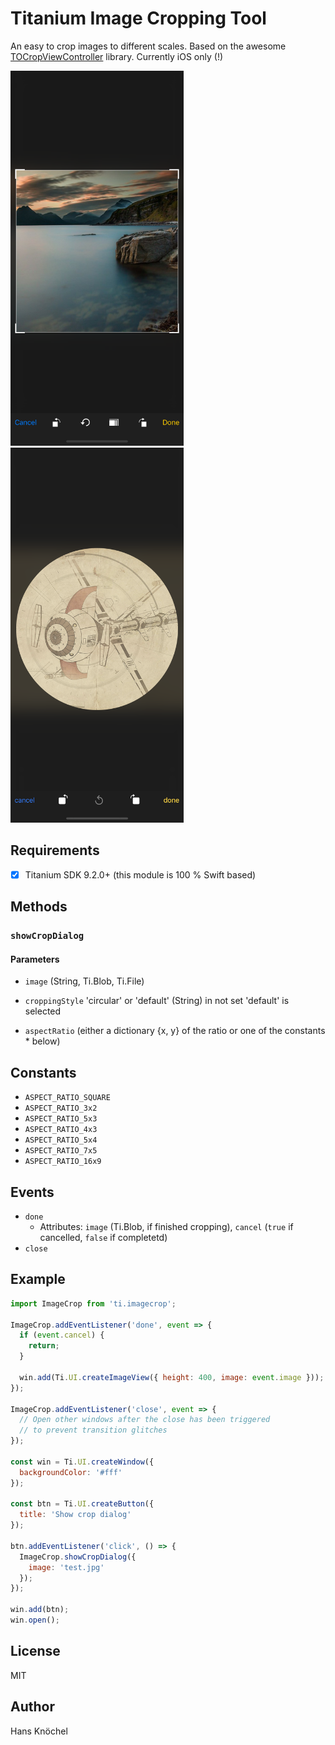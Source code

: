 # Titanium Image Cropping Tool

An easy to crop images to different scales. Based on the awesome [TOCropViewController](https://github.com/TimOliver/TOCropViewController) library. Currently iOS only (!)

<img src="./example.png" height="600" alt="Example Screenshot" />
<img src="./IMG_0827.PNG" height="600" alt="Example Screenshot rounded cropping" />

## Requirements

- [x] Titanium SDK 9.2.0+ (this module  is 100 % Swift based)

## Methods

### `showCropDialog`

#### Parameters

- `image` (String, Ti.Blob, Ti.File)
- `croppingStyle` 'circular' or 'default' (String) in not set 'default' is selected

- `aspectRatio` (either a dictionary {x, y}  of the ratio or one of the constants * below)

## Constants

- `ASPECT_RATIO_SQUARE`
- `ASPECT_RATIO_3x2`
- `ASPECT_RATIO_5x3`
- `ASPECT_RATIO_4x3`
- `ASPECT_RATIO_5x4`
- `ASPECT_RATIO_7x5`
- `ASPECT_RATIO_16x9`

## Events

- `done`
  - Attributes: `image` (Ti.Blob, if finished cropping), `cancel` (`true` if cancelled, `false` if completetd)
- `close`

## Example

```js
import ImageCrop from 'ti.imagecrop';

ImageCrop.addEventListener('done', event => {
  if (event.cancel) {
    return;
  }

  win.add(Ti.UI.createImageView({ height: 400, image: event.image }));
});

ImageCrop.addEventListener('close', event => {
  // Open other windows after the close has been triggered
  // to prevent transition glitches
});

const win = Ti.UI.createWindow({
  backgroundColor: '#fff'
});

const btn = Ti.UI.createButton({
  title: 'Show crop dialog'
});

btn.addEventListener('click', () => {
  ImageCrop.showCropDialog({
    image: 'test.jpg'
  });
});

win.add(btn);
win.open();
```

## License

MIT

## Author

Hans Knöchel

